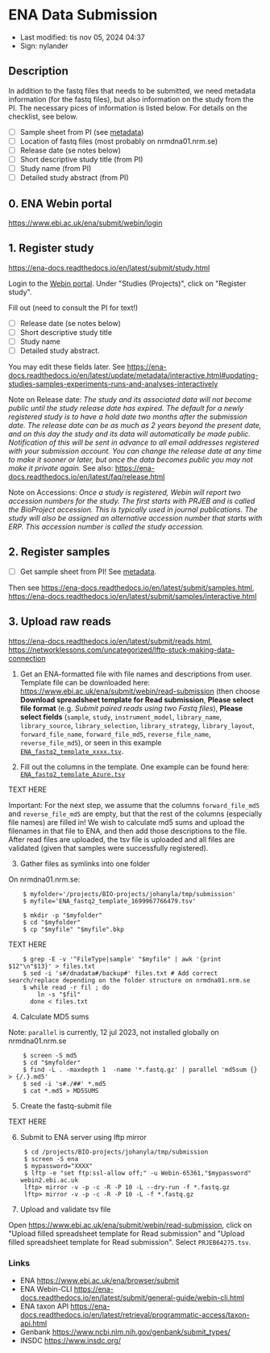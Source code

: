 # ENA Data Submission

- Last modified: tis nov 05, 2024  04:37
- Sign: nylander

## Description

In addition to the fastq files that needs to be submitted, we need metadata
information (for the fastq files), but also information on the study from the
PI. The necessary pices of information is listed below. For details on the
checklist, see below.

- [ ] Sample sheet from PI (see [metadata](../metadata/README.md))
- [ ] Location of fastq files (most probably on nrmdna01.nrm.se)
- [ ] Release date (se notes below)
- [ ] Short descriptive study title (from PI)
- [ ] Study name (from PI)
- [ ] Detailed study abstract (from PI)

## 0. ENA Webin portal

<https://www.ebi.ac.uk/ena/submit/webin/login>

## 1. Register study

<https://ena-docs.readthedocs.io/en/latest/submit/study.html>

Login to the [Webin portal](https://www.ebi.ac.uk/ena/submit/webin). Under
"Studies (Projects)", click on "Register study".

Fill out (need to consult the PI for text!)

 - [ ] Release date (se notes below)
 - [ ] Short descriptive study title
 - [ ] Study name
 - [ ] Detailed study abstract.

You may edit these fields later. See
<https://ena-docs.readthedocs.io/en/latest/update/metadata/interactive.html#updating-studies-samples-experiments-runs-and-analyses-interactively>

Note on Release date: *The study and its associated data will not become public
until the study release date has expired. The default for a newly registered
study is to have a hold date two months after the submission date. The release
date can be as much as 2 years beyond the present date, and on this day the
study and its data will automatically be made public. Notification of this will
be sent in advance to all email addresses registered with your submission
account. You can change the release date at any time to make it sooner or
later, but once the data becomes public you may not make it private again.* See
also: <https://ena-docs.readthedocs.io/en/latest/faq/release.html>

Note on Accessions: *Once a study is registered, Webin will report two
accession numbers for the study. The first starts with PRJEB and is called the
BioProject accession. This is typically used in journal publications. The study
will also be assigned an alternative accession number that starts with ERP.
This accession number is called the study accession.*

## 2. Register samples

- [ ] Get sample sheet from PI! See [metadata](../metadata/README.md).

Then see
<https://ena-docs.readthedocs.io/en/latest/submit/samples.html>,
<https://ena-docs.readthedocs.io/en/latest/submit/samples/interactive.html>

## 3. Upload raw reads

<https://ena-docs.readthedocs.io/en/latest/submit/reads.html>,
<https://networklessons.com/uncategorized/lftp-stuck-making-data-connection>

1. Get an ENA-formatted file with file names and descriptions from user.
   Template file can be downloaded here:
   <https://www.ebi.ac.uk/ena/submit/webin/read-submission> (then choose
   **Download spreadsheet template for Read submission**, **Please select file
   format** (e.g. *Submit paired reads using two Fastq files*), **Please select
   fields** (`sample`, `study`, `instrument_model`, `library_name`,
   `library_source`, `library_selection`, `library_strategy`, `library_layout`,
   `forward_file_name`, `forward_file_md5`, `reverse_file_name`,
   `reverse_file_md5`), or seen in this example
   [`ENA_fastq2_template_xxxx.tsv`](ENA_fastq2_template_xxxx.tsv).

2. Fill out the columns in the template. One example can be found here:
   [`ENA_fastq2_template_Azure.tsv`](ENA_fastq2_template_Azure.tsv)

TEXT HERE

   Important: For the next step, we assume that the columns `forward_file_md5`
   and `reverse_file_md5` are empty, but that the rest of the columns
   (especially file names) are filled in!  We wish to calculate md5 sums and
   upload the filenames in that file to ENA, and then add those descriptions to
   the file.  After read files are uploaded, the tsv file is uploaded and all
   files are validated (given that samples were successfully registered).

3. Gather files as symlinks into one folder

On nrmdna01.nrm.se:

        $ myfolder='/projects/BIO-projects/johanyla/tmp/submission'
        $ myfile='ENA_fastq2_template_1699967766479.tsv'

        $ mkdir -p "$myfolder"
        $ cd "$myfolder"
        $ cp "$myfile" "$myfile".bkp

TEXT HERE



        $ grep -E -v '^FileType|sample' "$myfile" | awk '{print $12"\n"$13}' > files.txt
        $ sed -i 's#/dnadata#/backup#' files.txt # Add correct search/replace depending on the folder structure on nrmdna01.nrm.se
        $ while read -r fil ; do
            ln -s "$fil"
          done < files.txt

4. Calculate MD5 sums

Note: `parallel` is currently, 12 jul 2023, not installed globally on nrmdna01.nrm.se

        $ screen -S md5
        $ cd "$myfolder"
        $ find -L . -maxdepth 1  -name '*.fastq.gz' | parallel 'md5sum {} > {/.}.md5'
        $ sed -i 's#./##' *.md5
        $ cat *.md5 > MD5SUMS

5. Create the fastq-submit file

TEXT HERE

6. Submit to ENA server using lftp mirror

        $ cd /projects/BIO-projects/johanyla/tmp/submission
        $ screen -S ena
        $ mypassword="XXXX"
        $ lftp -e "set ftp:ssl-allow off;" -u Webin-65361,"$mypassword" webin2.ebi.ac.uk
        lftp> mirror -v -p -c -R -P 10 -L --dry-run -f *.fastq.gz
        lftp> mirror -v -p -c -R -P 10 -L -f *.fastq.gz

7. Upload and validate tsv file

Open <https://www.ebi.ac.uk/ena/submit/webin/read-submission>,
click on "Upload filled spreadsheet template for Read submission" and
"Upload filled spreadsheet template for Read submission".
Select `PRJEB64275.tsv`.

### Links

- ENA <https://www.ebi.ac.uk/ena/browser/submit>
- ENA Webin-CLI <https://ena-docs.readthedocs.io/en/latest/submit/general-guide/webin-cli.html>
- ENA taxon API <https://ena-docs.readthedocs.io/en/latest/retrieval/programmatic-access/taxon-api.html>
- Genbank <https://www.ncbi.nlm.nih.gov/genbank/submit_types/>
- INSDC <https://www.insdc.org/>

